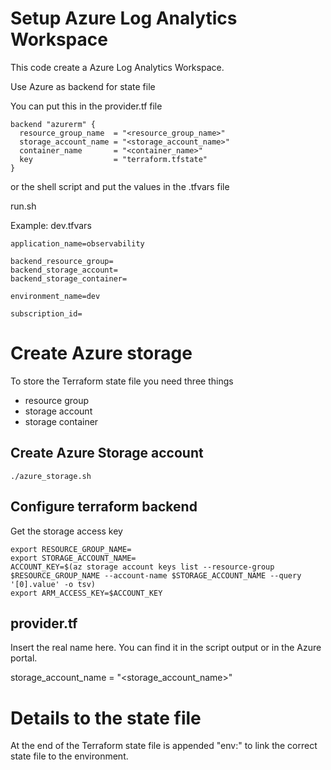 # Setup Azure Log Analytics Workspace
This code create a Azure Log Analytics Workspace.

Use Azure as backend for state file

You can put this in the provider.tf file

```
backend "azurerm" {
  resource_group_name  = "<resource_group_name>"
  storage_account_name = "<storage_account_name>"
  container_name       = "<container_name>"
  key                  = "terraform.tfstate"
}
```

or the shell script and put the values in the <env>.tfvars file

  run.sh <env> <action>

Example: dev.tfvars

```
application_name=observability

backend_resource_group=
backend_storage_account=
backend_storage_container=

environment_name=dev

subscription_id=
```

# Create Azure storage
To store the Terraform state file you need three things

- resource group
- storage account
- storage container

## Create Azure Storage account
    ./azure_storage.sh

## Configure terraform backend
Get the storage access key

    export RESOURCE_GROUP_NAME=
    export STORAGE_ACCOUNT_NAME=
    ACCOUNT_KEY=$(az storage account keys list --resource-group $RESOURCE_GROUP_NAME --account-name $STORAGE_ACCOUNT_NAME --query '[0].value' -o tsv)
    export ARM_ACCESS_KEY=$ACCOUNT_KEY


## provider.tf
Insert the real name here. You can find it in the script output or in the Azure portal.

storage_account_name = "<storage_account_name>"

# Details to the state file
At the end of the Terraform state file is appended
"env:<env>"
to link the correct state file to the environment.
